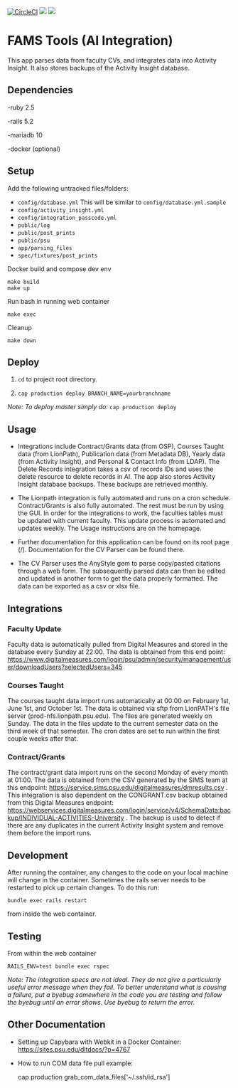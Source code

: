 [![CircleCI](https://circleci.com/gh/psu-stewardship/fams_tools.svg?style=svg)](https://circleci.com/gh/psu-stewardship/fams_tools)
<a href="https://codeclimate.com/github/psu-stewardship/fams_tools/test_coverage"><img src="https://api.codeclimate.com/v1/badges/34639426df49a5ab0419/test_coverage" /></a>
<a href="https://codeclimate.com/github/psu-stewardship/fams_tools/maintainability"><img src="https://api.codeclimate.com/v1/badges/34639426df49a5ab0419/maintainability" /></a>

# FAMS Tools (AI Integration)

This app parses data from faculty CVs, and integrates data into Activity Insight.  It also stores backups of the Activity Insight database.


## Dependencies

  -ruby 2.5
  
  -rails 5.2

  -mariadb 10
  
  -docker (optional)

## Setup

  Add the following untracked files/folders:
  
  * `config/database.yml` This will be similar to `config/database.yml.sample`  
  * `config/activity_insight.yml`
  * `config/integration_passcode.yml`
  * `public/log`
  * `public/post_prints`
  * `public/psu`
  * `app/parsing_files`
  * `spec/fixtures/post_prints`
  
  Docker build and compose dev env
  
    make build
    make up
    
  Run bash in running web container
  
  `make exec`
  
  Cleanup
  
  `make down`
  
## Deploy

  1. `cd` to project root directory.

  2. `cap production deploy BRANCH_NAME=yourbranchname`

  *Note: To deploy master simply do:* `cap production deploy`

## Usage

  * Integrations include Contract/Grants data (from OSP), Courses Taught data (from LionPath), Publication data (from Metadata DB), Yearly data (from Activity Insight), and Personal & Contact Info (from LDAP).  The Delete Records integration takes a csv of records IDs and uses the delete resource to delete records in AI.  The app also stores Activity Insight database backups.  These backups are retrieved monthly.
  
  * The Lionpath integration is fully automated and runs on a cron schedule.  Contract/Grants is also fully automated.  The rest must be run by using the GUI.  In order for the integrations to work, the faculties tables must be updated with current faculty.  This update process is automated and updates weekly.  The Usage instructions are on the homepage.
  
  * Further documentation for this application can be found on its root page (/).  Documentation for the CV Parser can be found there.
  
  * The CV Parser uses the AnyStyle gem to parse copy/pasted citations through a web form.  The subsequently parsed data can then be edited and updated in another form to get the data properly formatted.  The data can be exported as a csv or xlsx file.
  
## Integrations

### Faculty Update

Faculty data is automatically pulled from Digital Measures and stored in the database every Sunday at 22:00.  The data is obtained from this end point: https://www.digitalmeasures.com/login/psu/admin/security/management/user/downloadUsers?selectedUsers=345

### Courses Taught

The courses taught data import runs automatically at 00:00 on February 1st, June 1st, and October 1st.  The data is obtained via sftp from LionPATH's file server (prod-nfs.lionpath.psu.edu).  The files are generated weekly on Sunday.  The data in the files update to the current semester data on the third week of that semester.  The cron dates are set to run within the first couple weeks after that.

### Contract/Grants

The contract/grant data import runs on the second Monday of every month at 01:00.  The data is obtained from the CSV generated by the SIMS team at this endpoint: https://service.sims.psu.edu/digitalmeasures/dmresults.csv .  This integration is also dependent on the CONGRANT.csv backup obtained from this Digital Measures endpoint: https://webservices.digitalmeasures.com/login/service/v4/SchemaData:backup/INDIVIDUAL-ACTIVITIES-University .  The backup is used to detect if there are any duplicates in the current Activity Insight system and remove them before the import runs.
  
## Development

  After running the container, any changes to the code on your local machine will change in the container.  Sometimes the rails server needs to be restarted to pick up certain changes.  To do this run:
  
  `bundle exec rails restart`
  
  from inside the web container.
  
## Testing
  
  From within the web container
  
  `RAILS_ENV=test bundle exec rspec`
  
  *Note: The integration specs are not ideal.  They do not give a particularly useful error message when they fail.  To better understand what is causing a failure, put a byebug somewhere in the code you are testing and follow the byebug until an error shows.  Use byebug to return the error.*

## Other Documentation

* Setting up Capybara with Webkit in a Docker Container: https://sites.psu.edu/dltdocs/?p=4767
* How to run COM data file pull example:

    cap production grab_com_data_files['~/.ssh/id_rsa']


